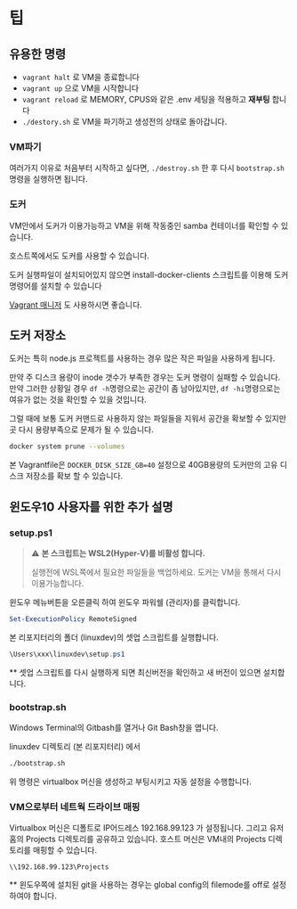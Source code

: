 <!---
title: Tips
date: 2021-09-26
--->

# 팁

## 유용한 명령

- `vagrant halt` 로 VM을 종료합니다
- `vagrant up` 으로 VM을 시작합니다
- `vagrant reload` 로 MEMORY, CPUS와 같은 .env 세팅을 적용하고 **재부팅** 합니다
- `./destory.sh` 로 VM을 파기하고 생성전의 상태로 돌아갑니다.

### VM파기

여러가지 이유로 처음부터 시작하고 싶다면, `./destroy.sh` 한 후 다시 `bootstrap.sh` 명령을 실행하면 됩니다.

### 도커

VM안에서 도커가 이용가능하고 VM을 위해 작동중인 samba 컨테이너를 확인할 수 있습니다.

호스트쪽에서도 도커를 사용할 수 있습니다.

도커 실행파일이 설치되어있지 않으면 install-docker-clients 스크립트를 이용해 도커 명령어를 설치할 수 있습니다

[Vagrant 매니저](https://www.vagrantmanager.com/) 도 사용하시면 좋습니다.

## 도커 저장소

도커는 특히 node.js 프로젝트를 사용하는 경우 많은 작은 파일을 사용하게 됩니다.

만약 주 디스크 용량이 inode 갯수가 부족한 경우는 도커 명령이 실패할 수 있습니다.
만약 그러한 상황일 경우 `df -h`명령으로는 공간이 좀 남아있지만, `df -hi`명령으로는 여유가 없는 것을 확인할 수 있을 것입니다.

그럴 때에 보통 도커 커맨드로 사용하지 않는 파일들을 지워서 공간을 확보할 수 있지만 곳 다시 용량부족으로 문제가 될 수 있습니다.

```sh
docker system prune --volumes
```

본 Vagrantfile은 `DOCKER_DISK_SIZE_GB=40` 설정으로 40GB용량의 도커만의 고유 디스크 저장소를 확보 할 수 있습니다.

## 윈도우10 사용자를 위한 추가 설명

### setup.ps1

> :warning: **본 스크립트는 WSL2(Hyper-V)를 비활성 합니다.**
>
> 실행전에 WSL쪽에서 필요한 파일들을 백업하세요. 도커는 VM을 통해서 다시 이용가능합니다.

윈도우 메뉴버튼을 오른클릭 하여 윈도우 파워쉘 (관리자)를 클릭합니다.

```powershell
Set-ExecutionPolicy RemoteSigned
```

본 리포지터리의 폴더 (linuxdev)의 셋업 스크립트를 실행합니다.

```powershell
\Users\xxx\linuxdev\setup.ps1
```

** 셋업 스크립트를 다시 실행하게 되면 최신버전을 확인하고 새 버전이 있으면 설치합니다.

### bootstrap.sh

Windows Terminal의 Gitbash를 열거나 Git Bash창을 엽니다.

linuxdev 디렉토리 (본 리포지터리) 에서

```bash
./bootstrap.sh
```

위 명령은 virtualbox 머신을 생성하고 부팅시키고 자동 설정을 수행합니다.

### VM으로부터 네트웍 드라이브 매핑

Virtualbox 머신은 디폴트로 IP어드레스 192.168.99.123 가 설정됩니다.
그리고 유저 홈의 Projects 디렉토리를 공유하고 있습니다. 호스트 머신은 VM내의 Projects 디렉토리를 매핑할 수 있습니다.

```
\\192.168.99.123\Projects
```

** 윈도우쪽에 설치된 git을 사용하는 경우는 global config의 filemode를 off로 설정하여야 합니다.

    
